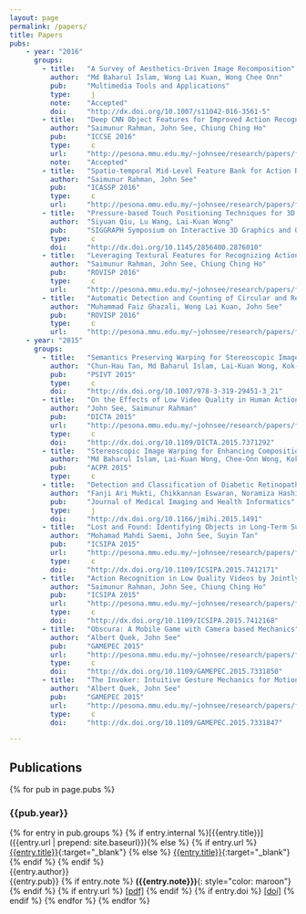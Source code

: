 ```yaml
---
layout: page
permalink: /papers/
title: Papers
pubs:
    - year: "2016"
      groups:
        - title:   "A Survey of Aesthetics-Driven Image Recomposition"
          author:  "Md Baharul Islam, Wong Lai Kuan, Wong Chee Onn"
          pub:     "Multimedia Tools and Applications"
          type:     j
          note:    "Accepted"
          doi:     "http://dx.doi.org/10.1007/s11042-016-3561-5"
        - title:   "Deep CNN Object Features for Improved Action Recognition in Low Quality Videos"
          author:  "Saimunur Rahman, John See, Chiung Ching Ho"
          pub:     "ICCSE 2016"
          type:     c 
          url:     "http://pesona.mmu.edu.my/~johnsee/research/papers/files/deepobjfeat_iccse16.pdf"
          note:    "Accepted"		  
        - title:   "Spatio-temporal Mid-Level Feature Bank for Action Recognition in Low Quality Video"
          author:  "Saimunur Rahman, John See"
          pub:     "ICASSP 2016"
          type:     c 
          url:     "http://pesona.mmu.edu.my/~johnsee/research/papers/files/stem_icassp16.pdf"
        - title:   "Pressure-based Touch Positioning Techniques for 3D Objects"
          author:  "Siyuan Qiu, Lu Wang, Lai-Kuan Wong"
          pub:     "SIGGRAPH Symposium on Interactive 3D Graphics and Games (i3D) 2016"
          type:     c 
          doi:     "http://dx.doi.org/10.1145/2856400.2876010"	
        - title:   "Leveraging Textural Features for Recognizing Actions in Low Quality Videos"
          author:  "Saimunur Rahman, John See, Chiung Ching Ho"
          pub:     "ROVISP 2016"
          type:     c
          url:     "http://pesona.mmu.edu.my/~johnsee/research/papers/files/leverage_rovisp16.pdf"
        - title:   "Automatic Detection and Counting of Circular and Rectangular Steel Bars"
          author:  "Muhammad Faiz Ghazali, Wong Lai Kuan, John See"
          pub:     "ROVISP 2016"
          type:     c
          url:     "http://pesona.mmu.edu.my/~johnsee/research/papers/files/steel_rovisp16.pdf"
    - year: "2015"
      groups:         
        - title:   "Semantics Preserving Warping for Stereoscopic Image Retargeting"
          author:  "Chun-Hau Tan, Md Baharul Islam, Lai-Kuan Wong, Kok-Lim Low" 
          pub:     "PSIVT 2015"
          type:     c
          doi:     "http://dx.doi.org/10.1007/978-3-319-29451-3_21"	
        - title:   "On the Effects of Low Video Quality in Human Action Recognition"
          author:  "John See, Saimunur Rahman" 
          pub:     "DICTA 2015"
          url:     "http://pesona.mmu.edu.my/~johnsee/research/papers/files/effects_dicta15.pdf"
          type:     c
          doi:     "http://dx.doi.org/10.1109/DICTA.2015.7371292"	  
        - title:   "Stereoscopic Image Warping for Enhancing Composition Aesthetics"
          author:  "Md Baharul Islam, Lai-Kuan Wong, Chee-Onn Wong, Kok-Lim Low" 
          pub:     "ACPR 2015"
          type:     c
        - title:   "Detection and Classification of Diabetic Retinopathy Anomalies using Bag-of-Words Model"
          author:  "Fanji Ari Mukti, Chikkannan Eswaran, Noramiza Hashim" 
          pub:     "Journal of Medical Imaging and Health Informatics"
          type:     j
          doi:     "http://dx.doi.org/10.1166/jmihi.2015.1491"	
        - title:   "Lost and Found: Identifying Objects in Long-Term Surveillance Videos"
          author:  "Mohamad Mahdi Saemi, John See, Suyin Tan" 
          pub:     "ICSIPA 2015"
          url:     "http://pesona.mmu.edu.my/~johnsee/research/papers/files/lostfound_icsipa15.pdf"
          type:     c
          doi:     "http://dx.doi.org/10.1109/ICSIPA.2015.7412171"
        - title:   "Action Recognition in Low Quality Videos by Jointly Using Shape, Motion and Texture Features"
          author:  "Saimunur Rahman, John See, Chiung Ching Ho" 
          pub:     "ICSIPA 2015"
          url:     "http://pesona.mmu.edu.my/~johnsee/research/papers/files/lowquality_icsipa15.pdf"
          type:     c
          doi:     "http://dx.doi.org/10.1109/ICSIPA.2015.7412168"
        - title:   "Obscura: A Mobile Game with Camera based Mechanics"
          author:  "Albert Quek, John See" 
          pub:     "GAMEPEC 2015"
          url:     "http://pesona.mmu.edu.my/~johnsee/research/papers/files/obscura_gamepec15.pdf"
          type:     c
          doi:     "http://dx.doi.org/10.1109/GAMEPEC.2015.7331850"
        - title:   "The Invoker: Intuitive Gesture Mechanics for Motion-based Shooter RPG"
          author:  "Albert Quek, John See" 
          pub:     "GAMEPEC 2015"
          url:     "http://pesona.mmu.edu.my/~johnsee/research/papers/files/invoker_gamepec15.pdf"
          type:     c
          doi:     "http://dx.doi.org/10.1109/GAMEPEC.2015.7331847"

---
```


## Publications

{% for pub in page.pubs %}
### {{pub.year}}
{% for entry in pub.groups %}
{% if entry.internal %}[{{entry.title}}]({{entry.url | prepend: site.baseurl}}){% else %} {% if entry.url %} [{{entry.title}}]({{entry.url}}){:target="_blank"} {% else %} [{{entry.title}}]({{entry.doi}}){:target="_blank"} {% endif %} {% endif %}<br />
{{entry.author}}<br />
{{entry.pub}}
{% if entry.note %} **({{entry.note}})**{: style="color: maroon"} {% endif %} {% if entry.url %} [[pdf]]({{entry.url}}) {% endif %} {% if entry.doi %} [[doi]]({{entry.doi}}) {% endif %} 
{% endfor %}
{% endfor %}
